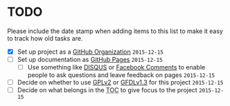 # TODO

Please include the date stamp when adding items to this list to make it easy to track how old tasks are.

- [x] Set up project as a [GitHub Organization](https://github.com/blog/674-introducing-organizations) `2015-12-15`
- [ ] Set up documentation as [GitHub Pages](https://pages.github.com/) `2015-12-15`
  - [ ] Use something like [DISQUS](https://disqus.com/) or [Facebook Comments](https://developers.facebook.com/docs/plugins/comments) to enable people to ask questions and leave feedback on pages `2015-12-15`
- [ ] Decide on whether to use [GPLv2](http://www.gnu.org/licenses/old-licenses/gpl-2.0.html) or [GFDLv1.3](http://www.gnu.org/licenses/fdl-1.3.html) for this project `2015-12-15`
- [ ] Decide on what belongs in the <abbr title="Table of Contents">TOC</abbr> to give focus to the project `2015-12-15`

